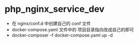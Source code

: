 # php_nginx_service_dev

- 在 nginx/conf.d 中创建自己的 conf 文件
- docker-compose.yaml 文件中的 项目目录指向改成自己的即可
- docker-composer -f docker-compose.yaml up -d